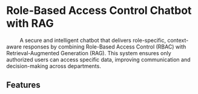 <h1> Role-Based Access Control Chatbot with RAG </h1>

<div>   
  <p>&nbsp&nbsp&nbsp&nbsp&nbsp&nbsp&nbsp&nbsp A secure and intelligent chatbot that delivers role-specific, context-aware responses by combining Role-Based Access Control (RBAC) with Retrieval-Augmented Generation (RAG). This system ensures only authorized users can access specific data, improving communication and decision-making across departments.</p>

<h2>Features</h2>
